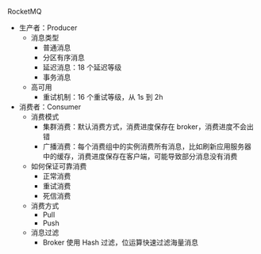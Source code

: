 RocketMQ

- 生产者：Producer
  - 消息类型
    - 普通消息
    - 分区有序消息
    - 延迟消息：18 个延迟等级
    - 事务消息
  - 高可用
    - 重试机制：16 个重试等级，从 1s 到 2h
- 消费者：Consumer
  - 消费模式
    - 集群消费：默认消费方式，消费进度保存在 broker，消费进度不会出错
    - 广播消费：每个消费组中的实例消费所有消息，比如刷新应用服务器中的缓存，消费进度保存在客户端，可能导致部分消息没有消费
  - 如何保证可靠消费
    - 正常消费
    - 重试消费
    - 死信消费
  - 消费方式
    - Pull
    - Push
  - 消息过滤
    - Broker 使用 Hash 过滤，位运算快速过滤海量消息
